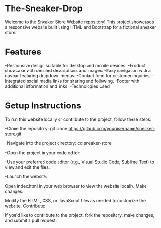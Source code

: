 # The-Sneaker-Drop

Welcome to the Sneaker Store Website repository! This project showcases a responsive website built using HTML and Bootstrap for a fictional sneaker store.

# Features
-Responsive design suitable for desktop and mobile devices.
-Product showcase with detailed descriptions and images.
-Easy navigation with a navbar featuring dropdown menus.
-Contact form for customer inquiries.
-Integrated social media links for sharing and following.
-Footer with additional information and links.
-Technologies Used

# Setup Instructions
To run this website locally or contribute to the project, follow these steps:

-Clone the repository:
git clone https://github.com/yourusername/sneaker-store.git

-Navigate into the project directory:
cd sneaker-store

-Open the project in your code editor:

-Use your preferred code editor (e.g., Visual Studio Code, Sublime Text) to view and edit the files.

-Launch the website:

Open index.html in your web browser to view the website locally.
Make changes:

Modify the HTML, CSS, or JavaScript files as needed to customize the website.
Contribute:

If you'd like to contribute to the project, fork the repository, make changes, and submit a pull request.
